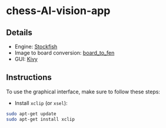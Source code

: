 # chess-AI-vision-app

## Details
* Engine: [Stockfish](https://stockfishchess.org/)
* Image to board conversion: [board_to_fen](https://pypi.org/project/board-to-fen/)
* GUI: [Kivy](https://kivy.org/)

## Instructions
To use the graphical interface, make sure to follow these steps:
* Install `xclip` (or `xsel`):
```Bash
sudo apt-get update
sudo apt-get install xclip
```